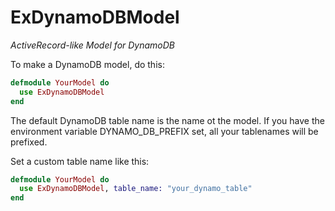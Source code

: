 ExDynamoDBModel
================================

*ActiveRecord-like Model for DynamoDB*


To make a DynamoDB model, do this:
```elixir
defmodule YourModel do
  use ExDynamoDBModel
end
```

The default DynamoDB table name is the name ot the model. If you have the environment variable DYNAMO_DB_PREFIX set, all your tablenames will be prefixed.

Set a custom table name like this:
```elixir
defmodule YourModel do
  use ExDynamoDBModel, table_name: "your_dynamo_table"
end
```

